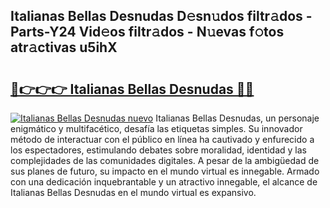 ## Italianas Bellas Desnudas D𝚎sn𝚞dos filtr𝚊dos - Parts-Y24 Vid𝚎os filtr𝚊dos - N𝚞evas f𝚘tos atr𝚊ctivas u5ihX

# <h2><a href="http://mbcsn31.tromn.icu/?c=Italianas+Bellas+Desnudas">🔗👉👉👉 Italianas Bellas Desnudas 🔗🔗</a></h2>

[![Italianas Bellas Desnudas nuevo](https://i.imgur.com/pEAQMta.gif)](http://mbcsn31.tromn.icu/?c=Italianas+Bellas+Desnudas)
Italianas Bellas Desnudas, un personaje enigmático y multifacético, desafía las etiquetas simples. Su innovador método de interactuar con el público en línea ha cautivado y enfurecido a los espectadores, estimulando debates sobre moralidad, identidad y las complejidades de las comunidades digitales. A pesar de la ambigüedad de sus planes de futuro, su impacto en el mundo virtual es innegable. Armado con una dedicación inquebrantable y un atractivo innegable, el alcance de Italianas Bellas Desnudas en el mundo virtual es expansivo.

